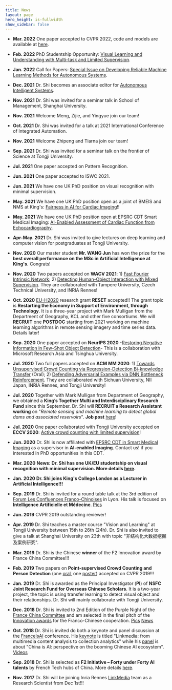 ```yaml
---
title: News
layout: page
hero_height: is-fullwidth
show_sidebar: false
---
```


- **Mar. 2022**  One paper accepted to CVPR 2022, code and models are available at [here](https://github.com/dyabel/detpro).
- **Feb. 2022**  PhD Studentship Opportunity: [Visual Learning and Understanding with Multi-task and Limited Supervision](https://www.findaphd.com/phds/project/visual-learning-and-understanding-with-multi-task-and-limited-supervision/?p142242).
- **Jan. 2022**  Call for Papers: [Special Issue on Developing Reliable Machine Learning Methods for Autonomous Systems](https://www.springer.com/journal/43684/updates/20046000).

- **Dec. 2021**  Dr. Shi becomes an associate editor for [Autonomous Intelligent Systems](https://www.google.com/url?q=https%3A%2F%2Fwww.springer.com%2Fjournal%2F43684&sa=D&sntz=1&usg=AFQjCNE9AV4remuoK32e8RFo9P0cgyjalQ).
- **Nov. 2021**  Dr. Shi was invited for a seminar talk in School of Management, Shanghai University.


- **Nov. 2021** Welcome Meng, Zijie, and Yingyue join our team!
- **Oct. 2021** Dr. Shi was invited for a talk at 2021 International Conference of Integrated Automation. 
- **Nov. 2021** Welcome Zhipeng and Tiarna join our team!
- **Sep. 2021** Dr. Shi was invited for a seminar talk on the frontier of Science at Tongji University. 
- **Jul. 2021** One paper accepted on Pattern Recognition.
- **Jun. 2021** One paper accepted to ISWC 2021.

- **Jun. 2021** We have one UK PhD position on visual recognition with minimal supervision.
- **May. 2021** We have one UK PhD position open as a joint of BMEIS and NMS at King's: [Fairness in AI for Cardiac Imaging](https://www.kcl.ac.uk/study-legacy/funding/fairness-in-ai-for-cardiac-imaging)!!
- **May. 2021** We have one UK PhD position open at EPSRC CDT Smart Medical Imaging: [AI-Enabled Assessment of Cardiac Function from Echocardiography](https://www.imagingcdt.com/project/ai-enabled-assessment-of-cardiac-function-from-echocardiography/).
- **Apr-May. 2021** Dr. Shi was invited to give lectures on deep learning and computer vision for postgraduates at Tongji University.
- **Nov. 2020** Our master student <B>Mr. WANG Jun</B> has won the prize for the <B>best overall performance on the MSc in Artificial Intelligence at King's.</B> Congrats!
- **Nov. 2020** Two papers accepted on <B>WACV 2021</B>: 1) [Fast Fourier Intrinsic Network](https://arxiv.org/abs/2011.04612v1); 2) [Detecting Human-Object Interaction with Mixed Supervision](https://arxiv.org/abs/2011.04971). They are collaborated with Tampere University, Czech Technical University, and INRIA Rennes!
- **Oct. 2020** [EU-H2020](https://ec.europa.eu/programmes/horizon2020/en) research grant <B>RESET</B> accepted!! The grant topic is <B>Restarting the Economy in Support of Environment, through Technology</B>. It is a three-year project with Mark Mulligan from the Department of Geography, KCL and other five consortiums. We will <B>RECRUIT</B> one <B>POSTDOC</B> starting from 2021 working on machine learning algorithms in remote sensing imagery and time series data. Details later!
- **Sep. 2020** One paper accepted on <B>NeurIPS 2020</B> -[Restoring Negative Information in Few-Shot Object Detection](https://arxiv.org/abs/2010.11714)- This is a collaboration with Microsoft Research Asia and Tsinghua University.
- **Jul. 2020** Two full papers accepted on <B>ACM MM 2020</B>: 1) [Towards Unsupervised Crowd Counting via Regression-Detection Bi-knowledge Transfer](https://arxiv.org/abs/2008.05383) (Oral); 2) [Defending Adversarial Examples via DNN Bottleneck Reinforcement](https://arxiv.org/abs/2008.05230). They are collaborated with Sichuan University, NII Japan, INRIA Rennes, and Tongji University!
- **Jul. 2020** Together with Mark Mulligan from Department of Geography, we obtained a <B>King’s Together Multi and Interdisciplinary Research Fund</B> since this September. Dr. Shi will <B>RECRUIT a Research Assistant working</B> on "<i>Remote sensing and machine learning to detect global dams and associated reservoirs</i>". <B>Job post</B> [here](https://sites.google.com/site/miaojingshi/home/opportunities)!
- **Jul. 2020** One paper collaborated with Tongji University accepted on <B>ECCV 2020</B>: [Active crowd counting with limited supervision](https://arxiv.org/pdf/2007.06334.pdf)!
- **Jun. 2020** Dr. Shi is now affiliated with [EPSRC CDT in Smart Medical Imaging](https://www.imagingcdt.com/) as a supervisor in <B>AI-enabled Imaging</B>. Contact us! if you interested in PhD opportunities in this CDT.
- **Mar. 2020** <B>News: Dr. Shi has one UK/EU studentship on visual recognition with minimal supervision. More details [here](https://sites.google.com/site/miaojingshi/home/opportunities).</B>
- **Jan. 2020** <B>Dr. Shi joins King's College London as a Lecturer in Artificial Intelligence!!! </B>
- **Sep. 2019** Dr. Shi is invited for a round table talk at the 3rd edition of [Forum Les Confluences Franco-Chinoises](https://prospective-innovation.org/agenda/forum-confluences-franco-chinoises-2/) in Lyon. His talk is focused on <B>Intelligence Artificielle et Médecine</B>. [Pics](https://sites.google.com/site/miaojingshi/home/highlights)
- **Jun. 2019** CVPR 2019 outstanding reviewer!
- **Apr. 2019** Dr. Shi teaches a master course "Vision and Learning" at Tongji University between 15th to 26th (24h). Dr. Shi is also invited to give a talk at Shanghai University on 23th with topic "非结构化大数据挖掘及案例研究".
- **Mar. 2019** Dr. Shi is the Chinese <B>winner</B> of the F2 Innovation award by France China Committee!!!
- **Feb. 2019** Two papers on <B>Point-supervised Crowd Counting and Person Detection</B> (one [oral](https://arxiv.org/abs/1904.01333), one [poster](https://arxiv.org/abs/1807.01989)) accepted on CVPR 2019!!!
- **Jan. 2019** Dr. Shi is awarded as the Principal Investigator (<B>PI</B>) of <B>NSFC Joint Research Fund for Overseas Chinese Scholars</B>. It is a two-year project, the topic is using transfer learning to detect visual object and their relationships. Dr. Shi will mainly collaborate with Tongji University.
- **Dec. 2018** Dr. Shi is invited to 2nd Edition of the Purple Night of the [France China Committee](https://twitter.com/CFC_Officiel?lang=en&lang=en) and am selected in the final pitch of the [Innovation awards](http://french.peopledaily.com.cn/Economie/n3/2018/1207/c31355-9526393.html) for the Franco-Chinese cooperation. [Pics](https://sites.google.com/site/miaojingshi/home/highlights) [News](http://world.people.com.cn/n1/2018/1206/c1002-30448105-8.html)
- **Oct. 2018** Dr. Shi is invited do both a keynote and panel discussion at the [FranceIsAI](https://francedigitale.org/conferences/conference-2018) conference. His [keynote](https://www.youtube.com/watch?v=6kO7MRpLSuk&list=PL24oeJ7QCpOFd1pibKJ9ju9nyWrmcH_4p&index=26) is titled "Linkmedia: from multimedia content analysis to collection analytics" while his [panel](https://www.youtube.com/watch?v=IsFgcIwdaKc&list=PL24oeJ7QCpOFd1pibKJ9ju9nyWrmcH_4p&index=37&t=4s) is about "China is AI: perspective on the booming Chinese AI ecosystem". [Videos](https://sites.google.com/site/miaojingshi/home/highlights)
- **Sep. 2018** Dr. Shi is selected as <B>F2 Initiative – Forty under Forty AI talents</B> by French Tech hubs of China. More details [here](https://f2initiative.com/).
- **Nov. 2017** Dr. Shi will be joining Inria Rennes [LinkMedia](https://www.inria.fr/en/list-project-teams) team as a Research Scientist from Dec 1st!!!
